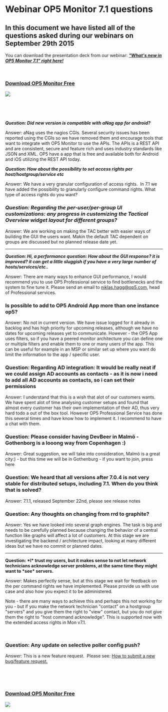 # Webinar OP5 Monitor 7.1 questions

## In this document we have listed all of the questions asked during our webinars on September 29th 2015

You can download the presentation deck from our webinar: ***["What's new in OP5 Monitor 7.1" right here!](http://www.op5.com/blog/wpfb-file/op5-monitor_7-1_webinar-pdf/)***

 

### [Download OP5 Monitor Free](https://www.op5.com/download-op5-monitor/)

[![](attachments/688465/16155433.png)](https://www.op5.com/download-op5-monitor/)

 

 

***Question: Did new version is compatible with aNag app for android?***

Answer: aNag uses the nagios CGIs. Several security issues has been reported using the CGIs so we have removed them and encourage tools that want to integrate with OP5 Monitor to use the APIs. The APIs is a REST API and are consistent, secure and feature rich and uses industry standards like JSON and XML. OP5 have a app that is free and available both for Android and iOS utilizing the REST API today. 

***Question: How about the possibility to set access rights per host/hostgroup/service etc***

Answer: We have a very granular configuration of access rights.  In 7.1 we have added the possibility to granularly configure command rights. What type of access rights do you want?

### ***Question: Regarding the per-user/per-group UI customizations: any progress in customizing the Tactical Overview widget layout for different groups?***

Answer: We are working on making the TAC better with easier ways of building the GUI the users want. Makin the default TAC dependent on groups are discussed but no planned release date yet.

******

***Question: Hi, a performance question: How about the GUI response? it is improved? it can get a little sluggish if you have a very large number of hosts/services/etc..***

Answer: There are many ways to enhance GUI performance, I would recommend you to use OP5 Professional service to find bottlenecks and the system to fine tune it. Please send an email to niklas.hagg@op5.com, head of Professional services.

### Is possible to add to OP5 Android App more than one instance op5?

Answer: No not in current version. We have issue logged for it already in backlog and has high priority for upcoming releases, although we have no dates for upcoming releases yet to communicate. However - the OP5 App uses filters, so if you have a peered monitor architecture you can define one or multiple filters and enable them to one or many users of the app. This can be useful for example in an MSP or similar set up where you want do limit the information to the app / specific user. 

### Question: Regarding AD integration: It would be really neat if we could assign AD accounts as contacts - as it is now i need to add all AD accounts as contacts, so i can set their permissions

Answer: I understand that this is a wish that alot of our customers wants. We have spent alot of time analysing customer setups and found that almost every customer has their own implementation of their AD, thus very hard todo a out of the box tool. However OP5 Professional Service has done this several times and have know how to implement it. I recommend to have a chat with them.

### Question: Please consider having DevBeer in Malmö - Gothenborg is a looong way from Copenhagen :)

Answer: Great suggestion, we will take into consideration, Malmö is a great city:) - but this time we will be in Gothenburg - if you want to join, press here

### Question: We heard that all versions after 7.0.4 is not very stable for distributed setups, including 7.1. When do you think that is solved?

Answer: 7.1.1, released September 22nd, please see release notes

### Question: Any thoughts on changing from rrd to graphite?

Answer: Yes we have looked into several graph engines. The task is big and needs to be carefully planned because changing the behavior of a central function like graphs will affect a lot of customers. At this stage we are investigating the backend / architecture impact, looking at many different ideas but we have no commit or planned dates.

****

**Question: \*I\* trust my users, but it makes sense to not let network technicians acknowledge server problems, at the same time they might want to \*see\* servers.**

Answer: Makes perfectly sense, but at this stage we wait for feedback on the per command rights we have implemented. Please provide us with use case and also how you expect it to be administered.

Note - there are many ways to achieve this and perhaps this not working for you - but if you make the network technician "contact" on a hostgroup "servers" and you give them the right to "view" contact, but you do not give them the right to "host command acknowledge". This is supported now with the extended access rights in Mon v7.1. 

 

### Question: Any update on selective poller config push?

Answer: This is a new feature request.  Please see: [How to submit a new bug/feature request.](https://kb.op5.com/x/SoIK)

 

 

### [Download OP5 Monitor Free](https://www.op5.com/download-op5-monitor/)

[![](attachments/688465/16155433.png)](https://www.op5.com/download-op5-monitor/)

 

